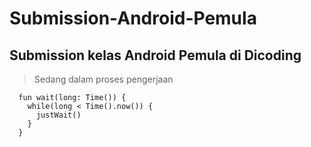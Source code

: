 # Submission-Android-Pemula
## Submission kelas Android Pemula di Dicoding

> Sedang dalam proses pengerjaan

```
  fun wait(long: Time()) {
    while(long < Time().now()) {
      justWait()
    }
  }
```    
